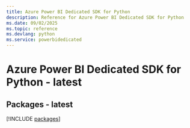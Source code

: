 ```yaml
---
title: Azure Power BI Dedicated SDK for Python
description: Reference for Azure Power BI Dedicated SDK for Python
ms.date: 09/02/2025
ms.topic: reference
ms.devlang: python
ms.service: powerbidedicated
---
```

# Azure Power BI Dedicated SDK for Python - latest
## Packages - latest
[!INCLUDE [packages](power-bi-dedicated-index.md)]